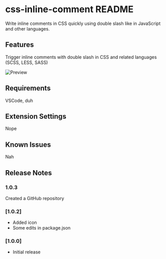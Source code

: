 # css-inline-comment README

Write inline comments in CSS quickly using double slash like in JavaScript and other languages.

## Features

Trigger inline comments with double slash in CSS and related languages (SCSS, LESS, SASS)

![Preview](https://files.matronator.com/preview.gif)

## Requirements

VSCode, duh

## Extension Settings

Nope

## Known Issues

Nah

## Release Notes

### 1.0.3

Created a GitHub repository

### [1.0.2]

- Added icon
- Some edits in package.json

### [1.0.0]

- Initial release
